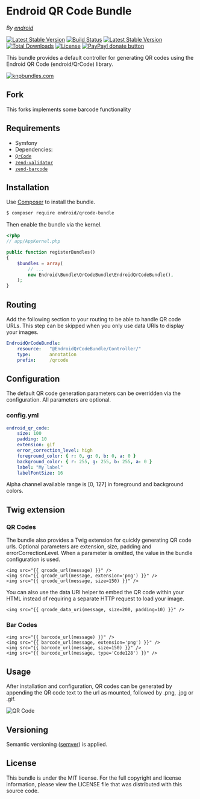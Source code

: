 Endroid QR Code Bundle
======================

*By [endroid](http://endroid.nl/)*

[![Latest Stable Version](http://img.shields.io/packagist/v/endroid/qrcode-bundle.svg)](https://packagist.org/packages/endroid/qrcode-bundle)
[![Build Status](http://img.shields.io/travis/endroid/EndroidQrCodeBundle.svg)](http://travis-ci.org/endroid/EndroidQrCodeBundle)
[![Latest Stable Version](https://poser.pugx.org/endroid/qrcode-bundle/v/stable.png)](https://packagist.org/packages/endroid/qrcode-bundle)
[![Total Downloads](http://img.shields.io/packagist/dt/endroid/qrcode-bundle.svg)](https://packagist.org/packages/endroid/qrcode-bundle)
[![License](http://img.shields.io/packagist/l/endroid/qrcode-bundle.svg)](https://packagist.org/packages/endroid/qrcode-bundle)
[![PayPayl donate button](http://img.shields.io/badge/paypal-donate-orange.svg)](https://www.paypal.com/cgi-bin/webscr?cmd=_s-xclick&hosted_button_id=RGH86QN825TWN "Keep me off the streets")

This bundle provides a default controller for generating QR codes using the
Endroid QR Code (endroid/QrCode) library.

[![knpbundles.com](http://knpbundles.com/endroid/EndroidQrCodeBundle/badge-short)](http://knpbundles.com/endroid/EndroidQrCodeBundle)

## Fork

This forks implements some barcode functionality

## Requirements

* Symfony
* Dependencies:
 * [`QrCode`](https://github.com/endroid/QrCode)
 * [`zend-validator`](https://packagist.org/packages/zendframework/zend-validator)
 * [`zend-barcode`](https://packagist.org/packages/zendframework/zend-barcode)

## Installation

Use [Composer](https://getcomposer.org/) to install the bundle.

``` bash
$ composer require endroid/qrcode-bundle
```

Then enable the bundle via the kernel.

``` php
<?php
// app/AppKernel.php

public function registerBundles()
{
    $bundles = array(
        // ...
        new Endroid\Bundle\QrCodeBundle\EndroidQrCodeBundle(),
    );
}
```

## Routing

Add the following section to your routing to be able to handle QR code URLs.
This step can be skipped when you only use data URIs to display your images.

``` yml
EndroidQrCodeBundle:
    resource:   "@EndroidQrCodeBundle/Controller/"
    type:       annotation
    prefix:     /qrcode
```

## Configuration

The default QR code generation parameters can be overridden via the
configuration. All parameters are optional.

### config.yml

```yaml
endroid_qr_code:
    size: 100
    padding: 10
    extension: gif
    error_correction_level: high
    foreground_color: { r: 0, g: 0, b: 0, a: 0 }
    background_color: { r: 255, g: 255, b: 255, a: 0 }
    label: "My label"
    labelFontSize: 16
```

Alpha channel available range is [0, 127] in foreground and background colors.

## Twig extension

### QR Codes

The bundle also provides a Twig extension for quickly generating QR code urls.
Optional parameters are extension, size, padding and errorCorrectionLevel. When
a parameter is omitted, the value in the bundle configuration is used.

``` twig
<img src="{{ qrcode_url(message) }}" />
<img src="{{ qrcode_url(message, extension='png') }}" />
<img src="{{ qrcode_url(message, size=150) }}" />
```

You can also use the data URI helper to embed the QR code within your HTML
instead of requiring a separate HTTP request to load your image.

``` twig
<img src="{{ qrcode_data_uri(message, size=200, padding=10) }}" />
```
### Bar Codes

``` twig
<img src="{{ barcode_url(message) }}" />
<img src="{{ barcode_url(message, extension='png') }}" />
<img src="{{ barcode_url(message, size=150) }}" />
<img src="{{ barcode_url(message, type='Code128') }}" />
```

## Usage

After installation and configuration, QR codes can be generated by appending
the QR code text to the url as mounted, followed by .png, .jpg or .gif.

![QR Code](http://endroid.nl/qrcode/Life%20is%20too%20short%20to%20be%20generating%20QR%20codes.png)

## Versioning

Semantic versioning ([semver](http://semver.org/)) is applied.

## License

This bundle is under the MIT license. For the full copyright and license information, please view the LICENSE file that
was distributed with this source code.
